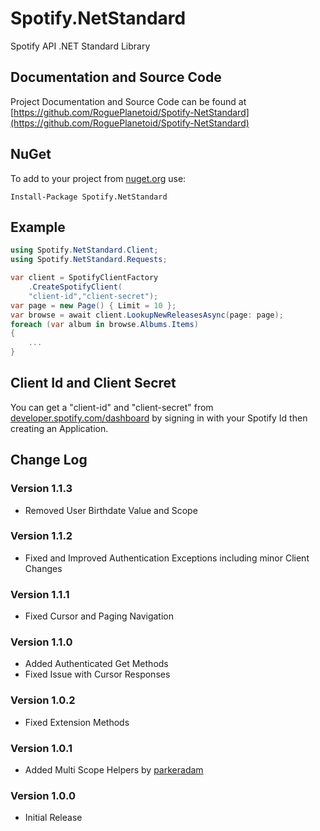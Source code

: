 # Spotify.NetStandard

Spotify API .NET Standard Library

## Documentation and Source Code

Project Documentation and Source Code can be found at [https://github.com/RoguePlanetoid/Spotify-NetStandard](https://github.com/RoguePlanetoid/Spotify-NetStandard)

## NuGet

To add to your project from [nuget.org](https://www.nuget.org/packages/Spotify.NetStandard/) use:
```
Install-Package Spotify.NetStandard
```

## Example

```c#
using Spotify.NetStandard.Client;
using Spotify.NetStandard.Requests;

var client = SpotifyClientFactory
    .CreateSpotifyClient(
    "client-id","client-secret");
var page = new Page() { Limit = 10 };
var browse = await client.LookupNewReleasesAsync(page: page);
foreach (var album in browse.Albums.Items)
{
    ...
}
```

## Client Id and Client Secret

You can get a "client-id" and "client-secret" from [developer.spotify.com/dashboard](https://developer.spotify.com/dashboard/) by signing in with your Spotify Id then creating an Application.

## Change Log

### Version 1.1.3

- Removed User Birthdate Value and Scope

### Version 1.1.2

- Fixed and Improved Authentication Exceptions including minor Client Changes

### Version 1.1.1

- Fixed Cursor and Paging Navigation

### Version 1.1.0

- Added Authenticated Get Methods
- Fixed Issue with Cursor Responses

### Version 1.0.2

- Fixed Extension Methods

### Version 1.0.1

- Added Multi Scope Helpers by [parkeradam](https://github.com/parkeradam)

### Version 1.0.0

- Initial Release